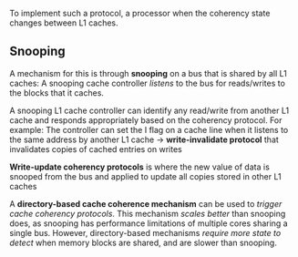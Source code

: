 To implement such a protocol, a processor when the coherency state changes between L1 caches. 

## Snooping

A mechanism for this is through **snooping** on a bus that is shared by all L1 caches: A snooping cache controller *listens* to the bus for reads/writes to the blocks that it caches. 

A snooping L1 cache controller can identify any read/write from another L1 cache and responds appropriately based on the coherency protocol. For example: The controller can set the I flag on a cache line when it listens to the same address by another L1 cache -> **write-invalidate protocol** that invalidates copies of cached entries on writes

**Write-update coherency protocols** is where the new value of data is snooped from the bus and applied to update all copies stored in other L1 caches

A **directory-based cache coherence mechanism** can be used to *trigger cache coherency protocols*. This mechanism *scales better* than snooping does, as snooping has performance limitations of multiple cores sharing a single bus. However, directory-based mechanisms *require more state to detect* when memory blocks are shared, and are slower than snooping.